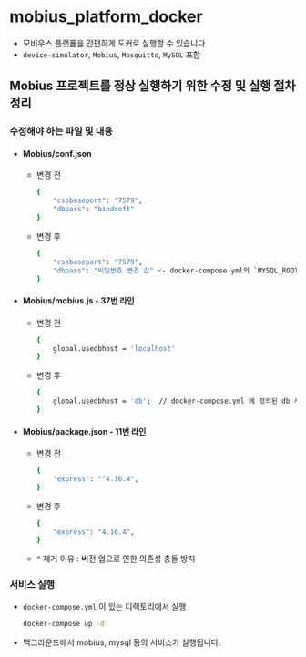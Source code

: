 # mobius_platform_docker
- 모비우스 플랫폼을 간편하게 도커로 실행할 수 있습니다
- `device-simulator`, `Mobius`, `Mosquitto`, `MySQL` 포함



## Mobius 프로젝트를 정상 실행하기 위한 수정 및 실행 절차 정리

### 수정해야 하는 파일 및 내용
- #### Mobius/conf.json
    - 변경 전
        ```bash
        {
            "csebaseport": "7579",
            "dbpass": "bindsoft"   
        }
        ```
    - 변경 후
        ```bash
        {
            "csebaseport": "7579",
            "dbpass": "비밀번호 변경 값" <- docker-compose.yml의 `MYSQL_ROOT_PASSWORD` 값과 일치해야 함
        }
        ```
- #### Mobius/mobius.js - 37번 라인
    - 변경 전
        ```bash
        {
            global.usedbhost = 'localhost'
        }
        ```
    - 변경 후
        ```bash
        {
            global.usedbhost = 'db';  // docker-compose.yml 에 정의된 db 서비스명
        }
        ```
- #### Mobius/package.json - 11번 라인
    - 변경 전
        ```bash
        {
            "express": "^4.16.4",
        }
        ```
    - 변경 후
        ```bash
        {
            "express": "4.16.4",
        }
        ```
    - `^` 제거 이유 : 버전 업으로 인한 의존성 충돌 방지

### 서비스 실행
- `docker-compose.yml` 이 있는 디렉토리에서 실행
    
    ```bash
    docker-compose up -d
    ```

- 백그라운드에서 mobius, mysql 등의 서비스가 실행됩니다.